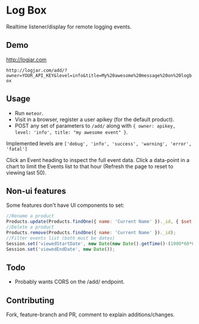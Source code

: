# Log Box

Realtime listener/display for remote logging events.

## Demo

http://logjar.com

`http://logjar.com/add/?owner=YOUR_API_KEY&level=info&title=My%20awesome%20message%20on%20logbox`

## Usage

* Run `meteor`.
* Visit in a browser, register a user apikey (for the default product).
* POST any set of parameters to `/add/` along with `{ owner: apikey, level: 'info', title: "my awesome event" }`.

Implemented levels are `['debug', 'info', 'success', 'warning', 'error', 'fatal']`

Click an Event heading to inspect the full event data. Click a data-point in a chart to limit the Events list to that hour (Refresh the page to reset to viewing last 50).

## Non-ui features

Some features don't have UI components to set:

```javascript
//Rename a product
Products.update(Products.findOne({ name: 'Current Name' })._id, { $set: { name: 'New Name' }});
//Delete a product
Products.remove(Products.findOne({ name: 'Current Name' })._id);
//Filter events list (both must be dates)
Session.set('viewedStartDate', new Date(new Date().getTime()-(1000*60*60*1 /*an hour*/)));
Session.set('viewedEndDate', new Date());
```

## Todo

* Probably wants CORS on the /add/ endpoint.

## Contributing

Fork, feature-branch and PR, comment to explain additions/changes.
